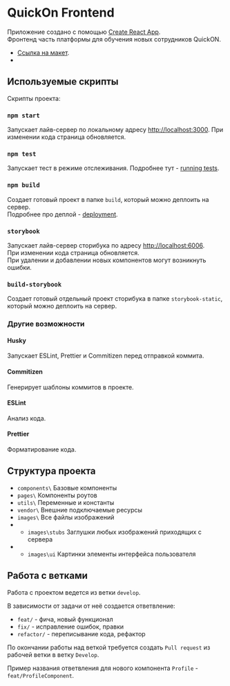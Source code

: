 # QuickOn Frontend

Приложение создано с помощью [Create React App](https://github.com/facebook/create-react-app).\
Фронтенд часть платформы для обучения новых сотрудников QuickON.

- [Ссылка на макет](https://www.figma.com/file/xJlE2tj2ErCpKZJGtuEwZv/Платформа-для-обучения-новых-сотрудников?type=design&node-id=8-3&mode=design&t=9E8zslkZG1KDeZTx-0).
-

## Используемые скрипты

Скрипты проекта:

### `npm start`

Запускает лайв-сервер по локальному адресу [http://localhost:3000](http://localhost:3000).
При изменении кода страница обновляется.

### `npm test`

Запускает тест в режиме отслеживания.
Подробнее тут - [running tests](https://facebook.github.io/create-react-app/docs/running-tests).

### `npm build`

Создает готовый проект в папке `build`, который можно деплоить на сервер.\
Подробнее про деплой - [deployment](https://facebook.github.io/create-react-app/docs/deployment).

### `storybook`

Запускает лайв-сервер сторибука по адресу [http://localhost:6006](http://localhost:6006).\
При изменении кода страница обновляется.\
При удалении и добавлении новых компонентов могут возникнуть ошибки.

### `build-storybook`

Создает готовый отдельный проект сторибука в папке `storybook-static`, который можно деплоить на сервер.

### Другие возможности

#### Husky

Запускает ESLint, Prettier и Commitizen перед отправкой коммита.

#### Commitizen

Генерирует шаблоны коммитов в проекте.

#### ESLint

Анализ кода.

#### Prettier

Форматирование кода.

## Структура проекта

- `components\`
  Базовые компоненты
- `pages\`
  Компоненты роутов
- `utils\`
  Переменные и константы
- `vendor\`
  Внешние подключаемые ресурсы
- `images\`
  Все файлы изображений
- - `images\stubs`
    Заглушки любых изображений приходящих с сервера
- - `images\ui`
    Картинки элементы интерфейса пользователя

## Работа с ветками

Работа с проектом ведется из ветки `develop`.

В зависимости от задачи от неё создается ответвление:

- `feat/` - фича, новый функционал
- `fix/` - исправление ошибок, правки
- `refactor/` - переписывание кода, рефактор

По окончании работы над веткой требуется создать `Pull request` из рабочей ветки в ветку `Develop`.

Пример названия ответвления для нового компонента `Profile` -
`feat/ProfileComponent`.
